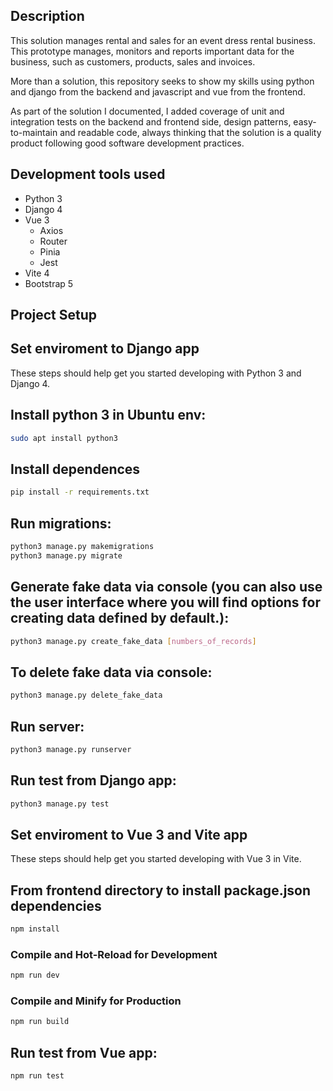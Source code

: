 ## Description
This solution manages rental and sales for an event dress rental business.
This prototype manages, monitors and reports important data for the business, such as customers, products, sales and invoices.

More than a solution, this repository seeks to show my skills using python and django from the backend and javascript and vue from the frontend.

As part of the solution I documented, I added coverage of unit and integration tests on the backend and frontend side, design patterns, easy-to-maintain and readable code, always thinking that the solution is a quality product following good software development practices.

## Development tools used
* Python 3
* Django 4
* Vue 3
    * Axios
    * Router
    * Pinia
    * Jest
* Vite 4
* Bootstrap 5

## Project Setup

## Set enviroment to Django app
These steps should help get you started developing with Python 3 and Django 4.

## Install python 3 in Ubuntu env:
```sh
sudo apt install python3
```

## Install dependences

```sh
pip install -r requirements.txt
```
## Run migrations:

```sh
python3 manage.py makemigrations
python3 manage.py migrate
```

## Generate fake data via console (you can also use the user interface where you will find options for creating data defined by default.):

```sh
python3 manage.py create_fake_data [numbers_of_records]
```

## To delete fake data via console:

```sh
python3 manage.py delete_fake_data
```

## Run server:

```sh
python3 manage.py runserver
```

## Run test from Django app:

```sh
python3 manage.py test
```

## Set enviroment to Vue 3 and Vite app
These steps should help get you started developing with Vue 3 in Vite.

## From frontend directory to install package.json dependencies

```sh
npm install
```

### Compile and Hot-Reload for Development

```sh
npm run dev
```

### Compile and Minify for Production

```sh
npm run build
```

## Run test from Vue app:

```sh
npm run test
```

